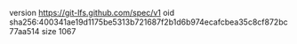 version https://git-lfs.github.com/spec/v1
oid sha256:400341ae19d1175be5313b721687f2b1d6b974ecafcbea35c8cf872bc77aa514
size 1067
